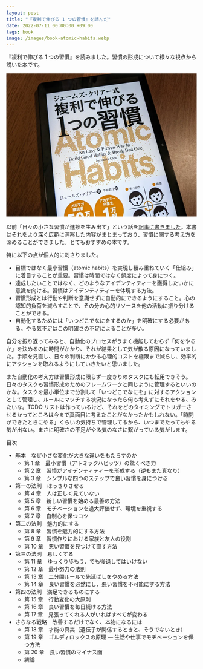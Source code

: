 ```yaml
---
layout: post
title: "『複利で伸びる 1 つの習慣』を読んだ"
date: 2022-07-11 00:00:00 +09:00
tags: book
image: /images/book-atomic-habits.webp
---
```


『複利で伸びる 1 つの習慣』を読みました。習慣の形成について様々な視点から説いた本です。

![表紙](/images/book-atomic-habits.webp)

以前「日々の小さな習慣が進捗を生み出す」という話を[記事に書きました](/2019/02/14/make-progress)。本書はそれをより深く広範に洞察した内容がまとまっており、習慣に関する考え方を深めることができました。とてもおすすめの本です。

特に以下の点が個人的に刺さりました。

- 目標ではなく最小習慣（atomic habits）を実現し積み重ねていく「仕組み」に着目することが重要。習慣は時間ではなく頻度によって身につく。
- 達成したいことではなく、どのようなアイデンティティーを獲得したいかに意識を向ける。習慣はアイデンティティーを体現する方法。
- 習慣形成とは行動や判断を意識せずに自動的にできるようにすること。心の認知的負荷を減らすことで、その分の心的リソースを他の活動に振り分けることができる。
- 自動化するためには「いつどこでなにをするのか」を明確にする必要がある。やる気不足はこの明確さの不足によることが多い。

自分を振り返ってみると、自動化のプロセスがうまく機能しておらず「何をやるか」を決めるのに時間がかかり、それが結果として気が散る原因になっていました。手順を見直し、日々の判断にかかる心理的コストを極限まで減らし、効率的にアクションを取れるようにしていきたいと思いました。

また自動化の考え方は習慣形成に限らず一度きりのタスクにも転用できそう。日々のタスクも習慣形成のためのフレームワークと同じように管理するといいのかな。タスクを最小単位まで分割して「いつどこでなにを」に対するアクションとして管理し、ルールにマッチする状況になったら何も考えずにそれをやる、みたいな。TODO リストは作っているけど、それをどのタイミングでトリガーさせるかってところは今まで真面目に考えたことがなかったかもしれない。「時間ができたときにやる」くらいの気持ちで管理してるから、いつまでたってもやる気が出ない。まさに明確さの不足がやる気のなさに繋がっている気がします。

目次

- 基本　なぜ小さな変化が大きな違いをもたらすのか
  - 第 1 章　最小習慣（アトミックハビッツ）の驚くべき力
  - 第 2 章　習慣がアイデンティティーを形成する（逆もまた真なり）
  - 第 3 章　シンプルな四つのステップで良い習慣を身につける
- 第一の法則　はっきりさせる
  - 第 4 章　人は正しく見ていない
  - 第 5 章　新しい習慣を始める最善の方法
  - 第 6 章　モチベーションを過大評価せず、環境を重視する
  - 第 7 章　自制心を保つコツ
- 第二の法則　魅力的にする
  - 第 8 章　習慣を魅力的にする方法
  - 第 9 章　習慣作りにおける家族と友人の役割
  - 第 10 章　悪い習慣を見つけて直す方法
- 第三の法則　易しくする
  - 第 11 章　ゆっくり歩もう、でも後退してはいけない
  - 第 12 章　最小努力の法則
  - 第 13 章　二分間ルールで先延ばしをやめる方法
  - 第 14 章　良い習慣を必然にし、悪い習慣を不可能にする方法
- 第四の法則　満足できるものにする
  - 第 15 章　行動変化の大原則
  - 第 16 章　良い習慣を毎日続ける方法
  - 第 17 章　見張ってくれる人がいればすべてが変わる
- さらなる戦略　改善するだけでなく、本物になるには
  - 第 18 章　才能の真実（遺伝子が関係するときと、そうでないとき）
  - 第 19 章　ゴルディロックスの原理 ― 生活や仕事でモチベーションを保つ方法
  - 第 20 章　良い習慣のマイナス面
  - 結論